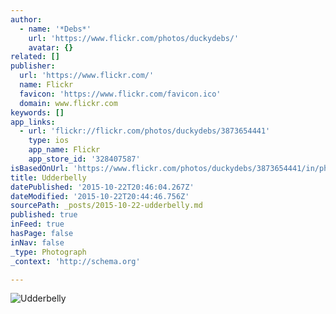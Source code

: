 ```yaml
---
author:
  - name: '*Debs*'
    url: 'https://www.flickr.com/photos/duckydebs/'
    avatar: {}
related: []
publisher:
  url: 'https://www.flickr.com/'
  name: Flickr
  favicon: 'https://www.flickr.com/favicon.ico'
  domain: www.flickr.com
keywords: []
app_links:
  - url: 'flickr://flickr.com/photos/duckydebs/3873654441'
    type: ios
    app_name: Flickr
    app_store_id: '328407587'
isBasedOnUrl: 'https://www.flickr.com/photos/duckydebs/3873654441/in/photolist-6Uiuvx-dUQKc4-59uNsc-ar3wTD-ar3wJt-ar3vWe-aoS9sR-ar3vJi-2jWC3n-2SQ5EZ-8qRL3n-ar6bh7-ar3whz-ar6b4N-ar6buJ-ar3wkM-ar6aS7-ar6cfJ-ar6aVY-ar6byJ-5dhwcr-8vxsbS-8vxsfo-cWxhkU-8vxrMC-5dhvV2-7aKeC5-7aJzHy-7aFRnP-7aFSoF-7aK9Sh-7aFYPR-7aFa24-7aFviZ-7aFWZr-7aF9cB-7aF2UK-7aJGFf-7aF5KX-7aJKRS-7aJKbC-7aJBrL-7aJvD5-7aKxAA-7aF546-7aFby4-7aJCvm-7aJMBh-7aFaHM-7aFUp8'
title: Udderbelly
datePublished: '2015-10-22T20:46:04.267Z'
dateModified: '2015-10-22T20:44:46.756Z'
sourcePath: _posts/2015-10-22-udderbelly.md
published: true
inFeed: true
hasPage: false
inNav: false
_type: Photograph
_context: 'http://schema.org'

---
```

![Udderbelly](https://farm3.staticflickr.com/2473/3873654441_8da351f094_b.jpg)